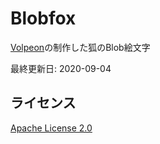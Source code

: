 # Blobfox

[Volpeon](https://volpeon.ink/)の制作した狐のBlob絵文字

最終更新日: 2020-09-04

## ライセンス

[Apache License 2.0](https://www.apache.org/licenses/LICENSE-2.0.html)
